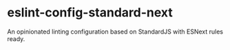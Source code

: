 # eslint-config-standard-next
An opinionated linting configuration based on StandardJS with ESNext rules ready.
